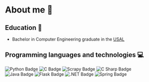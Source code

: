 # About me 🧑


## Education 📖

- Bachelor in Computer Engineering graduate in the [USAL](https://usal.es)

## Programming languages and technologies 💻
![Python Badge](https://img.shields.io/badge/Python-FDEE21?logo=python&logoColor=fff&style=for-the-badge)
![C Badge](https://img.shields.io/badge/C-A8B9CC?logo=c&logoColor=fff&style=for-the-badge)
![Scrapy Badge](https://img.shields.io/badge/Scrapy-060?style=for-the-badge)
![C Sharp Badge](https://img.shields.io/badge/C%23-512BD4?logo=c%20Sharp&logoColor=fff&style=for-the-badge)
![Java Badge](https://img.shields.io/badge/Java-red?style=for-the-badge)
![Flask Badge](https://img.shields.io/badge/Flask-000?logo=flask&logoColor=fff&style=for-the-badge)
![.NET Badge](https://img.shields.io/badge/.NET-7F2B7B?logo=dotnet&logoColor=fff&style=for-the-badge)
![Spring Badge](https://img.shields.io/badge/Spring-6DB33F?logo=spring&logoColor=fff&style=for-the-badge)

<!--
**jgscl/jgscl** is a ✨ _special_ ✨ repository because its `README.md` (this file) appears on your GitHub profile.

Here are some ideas to get you started:

- 🔭 I’m currently working on ...
- 🌱 I’m currently learning ...
- 👯 I’m looking to collaborate on ...
- 🤔 I’m looking for help with ...
- 💬 Ask me about ...
- 📫 How to reach me: ...
- 😄 Pronouns: ...
- ⚡ Fun fact: ...
-->
